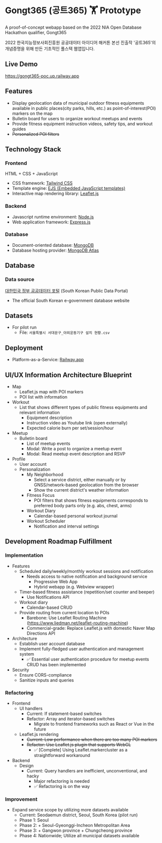 # Gongt365 (공트365) 🏋️ Prototype

A proof-of-concept webapp based on the 2022 NIA Open Database Hackathon qualifier, Gongt365

2022 한국지능정보사회진흥원 공공데이터 아이디어 해커톤 본선 진출작 '공트365'의 개념증명을 위해 만든 기초적인 풀스택 웹앱입니다.


## Live Demo

https://gongt365-poc.up.railway.app


## Features 

- Display geolocation data of municipal outdoor fitness equipments available in public places(city parks, hills, etc.) as point-of-interest(POI) markers on the map
- Bulletin board for users to organize workout meetups and events
- Provide fitness equipment instruction videos, safety tips, and workout guides
- ~~Personalized POI filters~~ 


## Technology Stack 

### Frontend

HTML + CSS + JavaScript
- CSS framework: [Tailwind CSS](https://tailwindcss.com/)
- Template engine: [EJS (Embedded JavaScript templates)](https://ejs.co/)
- Interactive map rendering library: [Leaflet.js](https://leafletjs.com/)


### Backend

- Javascript runtime environment: [Node.js](https://nodejs.org/en/)
- Web application framework: [Express.js](https://expressjs.com/)


### Database

- Document-oriented database: [MongoDB](https://www.mongodb.com/)
- Database hosting provider: [MongoDB Atlas](https://www.mongodb.com/atlas/database)


## Database

### Data source

[대한민국 정부 공공데이터 포털](https://www.data.go.kr/) (South Korean Public Data Portal)
 - The official South Korean e-government database website
    

## Datasets

- For pilot run
    - File: `서울특별시 서대문구_야외운동기구 설치 현황.csv`


## Deployment

- Platform-as-a-Service: [Railway.app](https://railway.app/)


## UI/UX Information Architecture Blueprint

- Map 
    - Leaflet.js map with POI markers
    - POI list with information
- Workout 
    - List that shows different types of public fitness equipments and relevant information
        - Equipment description
        - Instruction video as Youtube link (open externally)
        - Expected calorie burn per set/session/hour
- Meetup 
    - Bulletin board
        - List of meetup events
        - Modal: Write a post to organize a meetup event
        - Modal: Read meetup event description and RSVP
- Profile 
    - User account
    - Personalization
        - My Neighborhood
            - Select a service district, either manually or by GNSS/network-based geolocation from the browser
            - Show the current district's weather information
        - Fitness Focus
            - POI filters that shows fitness equipments corresponds to preferred body parts only (e.g. abs, chest, arms)
        - Workout Diary
            - Calendar-based personal workout journal
        - Workout Scheduler
            - Notification and interval settings


## Development Roadmap Fulfillment

### Implementation 

- Features
    - Scheduled daily/weekly/monthly workout sessions and notification
        - Needs access to native notification and background service
            - Progressive Web App
            - Hybrid webapp (e.g. Webview wrapper)
    - Timer-based fitness assistance (repetition/set counter and beeper)
        - Use Notifications API
    - Workout diary
        - Calendar-based CRUD
    - Provide routing from current location to POIs
        - Barebone: Use Leaflet Routing Machine (https://www.liedman.net/leaflet-routing-machine)
        - Commercial-grade: Replace Leaflet.js with domestic Naver Map Directions API
- Architecture
    - Establish user account database 
    - Implement fully-fledged user authentication and management system
        - ✅ Essential user authentication procedure for meetup events CRUD has been implemented
- Security
    - Ensure CORS-compliance
    - Sanitize inputs and queries


### Refactoring

- Frontend
    - UI handlers
        - Current: If statement-based switches
        - Refactor: Array and iterator-based switches
            - Migrate to frontend frameworks such as React or Vue in the future
    - Leaflet.js rendering
        - ~~Current: Low performance when there are too many POI markers~~
        - ~~Refactor: Use Leaflet.js plugin that supports WebGL~~
            - ✅ [Complete] Using Leaflet.markercluster as a straightforward workaround
- Backend
    - Design
        - Current: Query handlers are inefficient, unconventional, and hacky
            - Major refactoring is needed
            - ✅ Refactoring is on the way


### Improvement

- Expand service scope by utilizing more datasets available
    - Current: Seodaemun district, Seoul, South Korea (pilot run)
    - Phase 1: Seoul
    - Phase 2: + Seoul-Gyeonggi-Incheon Metropolitan Area
    - Phase 3: + Gangwon province + Chungcheong province
    - Phase 4: Nationwide; Utilize all municipal datasets available